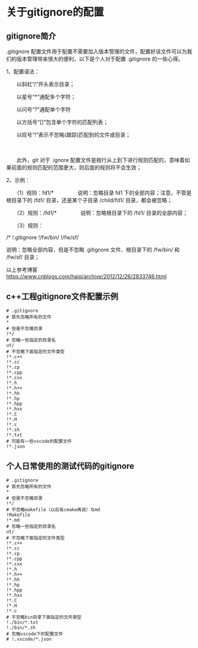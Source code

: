 # **关于gitignore的配置**

## **gitignore简介**

.gitignore 配置文件用于配置不需要加入版本管理的文件，配置好该文件可以为我们的版本管理带来很大的便利，以下是个人对于配置 .gitignore 的一些心得。

1、配置语法：

　　以斜杠“/”开头表示目录；

　　以星号“*”通配多个字符；

　　以问号“?”通配单个字符

　　以方括号“[]”包含单个字符的匹配列表；

　　以叹号“!”表示不忽略(跟踪)匹配到的文件或目录；

　　

　　此外，git 对于 .ignore 配置文件是按行从上到下进行规则匹配的，意味着如果前面的规则匹配的范围更大，则后面的规则将不会生效；

2、示例：

　　（1）规则：fd1/*
　　　　  说明：忽略目录 fd1 下的全部内容；注意，不管是根目录下的 /fd1/ 目录，还是某个子目录 /child/fd1/ 目录，都会被忽略；

　　（2）规则：/fd1/*
　　　　  说明：忽略根目录下的 /fd1/ 目录的全部内容；

　　（3）规则：

/*
!.gitignore
!/fw/bin/
!/fw/sf/

说明：忽略全部内容，但是不忽略 .gitignore 文件、根目录下的 /fw/bin/ 和 /fw/sf/ 目录；

以上参考博客<https://www.cnblogs.com/haiq/archive/2012/12/26/2833746.html>


## **c++工程gitignore文件配置示例**

```
# .gitignore
# 首先忽略所有的文件
*
# 但是不忽略目录
!*/
# 忽略一些指定的目录名
ut/
# 不忽略下面指定的文件类型
!*.c++
!*.cc
!*.cp
!*.cpp
!*.cxx
!*.h
!*.h++
!*.hh
!*.hp
!*.hpp
!*.hxx
!*.C
!*.H
!*.c
!*.sh
!*.txt
# 可能有一些vscode的配置文件
!*.json  
```

## **个人日常使用的测试代码的gitignore**

```
# .gitignore
# 首先忽略所有的文件
*
# 但是不忽略目录
!*/
# 不忽略makefile（以后有cmake再说）与md
!Makefile
!*.md
# 忽略一些指定的目录名
ut/
# 不忽略下面指定的文件类型
!*.c++
!*.cc
!*.cp
!*.cpp
!*.cxx
!*.h
!*.h++
!*.hh
!*.hp
!*.hpp
!*.hxx
!*.C
!*.H
!*.c
# 不忽略bin目录下面指定的文件类型
!./bin/*.txt
!./bin/*.sh
# 忽略vscode下的配置文件
# !.vscode/*.json
```
